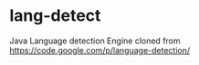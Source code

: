 lang-detect
===========

Java Language detection Engine cloned from https://code.google.com/p/language-detection/
